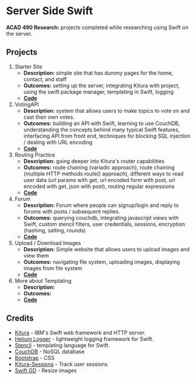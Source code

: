 # Server Side Swift
**ACAD 490 Research:** projects completed while researching using Swift on the server.

## Projects
1. Starter Site
	* **Description:** simple site that has dummy pages for the home, contact, and staff
	* **Outcomes:** setting up the server, integrating Kitura with project, using the swift package manager, templating in Swift, logging
	* **[Code](https://github.com/surayashivji/KituraProgress/tree/master/1basicsite)**
2. VotingAPI
	* **Description:** system that allows users to make topics to vote on and cast their own votes.
	* **Outcomes:** building an API with Swift, learning to use CouchDB, understanding the concepts behind many typical Swift features, interfacing API from front end, techniques for blocking SQL injection / dealing with URL encoding
	* **[Code](https://github.com/surayashivji/KituraProgress/tree/master/2votingapi)**
3. Routing Practice
	* **Description:** going deeper into Kitura's router capabilities
	* **Outcomes:** route chaining (variadic approach), route chaining (multiple HTTP methods route() approach), different ways to read user data (url params with get, url encoded form with post, url encoded with get, json with post), routing regular expressions
	* **[Code](https://github.com/surayashivji/KituraProgress/tree/master/3routing)**
4. Forum
	* **Description:** Forum where people can signup/login and reply to forums with posts / subsequent replies. 
	* **Outcomes:** querying couchdb, integrating javascript views with Swift, custom stencil filters, user credentials, sessions, encryption (hashing, salting, rounds)
	* **[Code](https://github.com/surayashivji/KituraProgress/tree/master/4forum)**
5. Upload / Download Images
	* **Description:** Simple website that allows users to upload images and view them
	* **Outcomes:** navigating file system, uploading images, displaying images from file system
	* **[Code](https://github.com/surayashivji/KituraProgress/tree/master/5imagedownloads)**
6. More about Templating
	* **Description:** 
	* **Outcomes:** 
	* **[Code](https://github.com/surayashivji/KituraProgress/tree/master/6templates)**

## Credits
* [Kitura](https://github.com/IBM-Swift/Kitura) - IBM's Swift web framework and HTTP server.
* [Helium Logger](https://github.com/IBM-Swift/HeliumLogger) - lightweight logging framework for Swift.
* [Stencil](https://github.com/IBM-Swift/Kitura-StencilTemplateEngine) - templating language for Swift.
* [CouchDB](https://github.com/IBM-Swift/Kitura-CouchDB) - NoSQL database
* [Bootstrap](http://getbootstrap.com/) - CSS
* [Kitura-Sessions](https://github.com/IBM-Swift/Kitura-Session) - Track user sessions
* [Swift GD](https://github.com/twostraws/SwiftGD) - Resize images